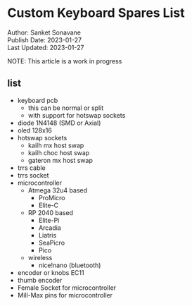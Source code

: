 # Custom Keyboard Spares List
Author: Sanket Sonavane   
Publish Date: 2023-01-27  
Last Updated: 2023-01-27  

NOTE: This article is a work in progress

## list
- keyboard pcb 
    - this can be normal or split
    - with support for hotswap sockets
- diode 1N4148 (SMD or Axial)
- oled 128x16 
- hotswap sockets
    - kailh mx host swap
    - kailh choc host swap
    - gateron mx host swap
- trrs cable
- trrs socket
- microcontroller
    - Atmega 32u4 based
        - ProMicro
        - Elite-C
    - RP 2040 based
        - Elite-Pi
        - Arcadia
        - Liatris
        - SeaPicro
        - Pico
    - wireless
        - nice!nano (bluetooth)
- encoder or knobs EC11
- thumb encoder 
- Female Socket for microcontroller
- Mill-Max pins for microcontroller
